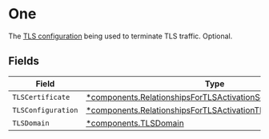 # One

The [TLS configuration](/reference/api/tls/custom-certs/configuration/) being used to terminate TLS traffic. Optional.


## Fields

| Field                                                                                                                                           | Type                                                                                                                                            | Required                                                                                                                                        | Description                                                                                                                                     |
| ----------------------------------------------------------------------------------------------------------------------------------------------- | ----------------------------------------------------------------------------------------------------------------------------------------------- | ----------------------------------------------------------------------------------------------------------------------------------------------- | ----------------------------------------------------------------------------------------------------------------------------------------------- |
| `TLSCertificate`                                                                                                                                | [*components.RelationshipsForTLSActivationSchemasTLSCertificate](../../models/components/relationshipsfortlsactivationschemastlscertificate.md) | :heavy_minus_sign:                                                                                                                              | N/A                                                                                                                                             |
| `TLSConfiguration`                                                                                                                              | [*components.RelationshipsForTLSActivationTLSConfiguration](../../models/components/relationshipsfortlsactivationtlsconfiguration.md)           | :heavy_minus_sign:                                                                                                                              | N/A                                                                                                                                             |
| `TLSDomain`                                                                                                                                     | [*components.TLSDomain](../../models/components/tlsdomain.md)                                                                                   | :heavy_minus_sign:                                                                                                                              | N/A                                                                                                                                             |